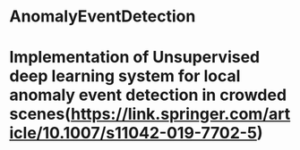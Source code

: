 # AnomalyEventDetection
 
# Implementation of Unsupervised deep learning system for local anomaly event detection in crowded scenes(https://link.springer.com/article/10.1007/s11042-019-7702-5)
